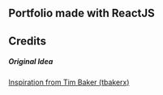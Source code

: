 ## Portfolio made with ReactJS

## Credits

##### Original Idea
<a href="https://github.com/sonnysangha"></a>
<a href="https://github.com/tbakerx/react-resume-template/blob/master/README.md">Inspiration from Tim Baker (tbakerx)</a>
